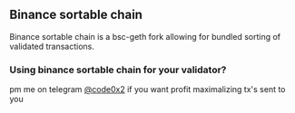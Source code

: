 ## Binance sortable chain
Binance sortable chain is a bsc-geth fork allowing for bundled sorting of validated transactions.

### Using binance sortable chain for your validator?
pm me on telegram [@code0x2](https://t.me/code0x2) if you want profit maximalizing tx's sent to you
